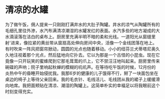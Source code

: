 # 清凉的水罐

为了做午饭，佣人提来一只刚刚打满井水的大肚子陶罐。井水的凉气从陶罐所有的毛细孔里往外渗，水汽布满清凉潮湿的水罐发红的表面。水汽多些的地方凝成的大水滴滚落在洁白的桌布上。厨房里充满半明不暗的柔和光线。一道阳光从窗缝里射'进来，像拉紧的黄丝带从窗扇高处伸向房间中央，活像一个金线团落在地上。有时吹来一阵风把窗帘掀动，圆圆的光点也随着移动。小小的纽芬兰犬蒂塔尼奥久久地注视着那个光点，然后猛地向它扑去。它以为那是一个古怪的小昆虫。现在它竟像一只开玩笑的蜜蜂爬到它那毛茸茸的爪上，它不禁汪汪地叫起来。厨房里传来碗碟的声响；院子里响起秋蝉的模糊的叽叽声。在等待吃午饭的时候，12月份的炎热中午的昏睡开始侵扰我。我那6岁的健康的儿子饿得不行，掰了一块面包坐在桌边的椅子上等待父亲回来。我的毛衣针、毛线活儿、毛线团从我的裙子上缓缓滑向地席。我把面颊贴在清凉、潮湿的陶罐上。这简单朴实的幸福足以将我眼前这个时刻变得充实。
 
